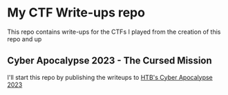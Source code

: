 # My CTF Write-ups repo

This repo contains write-ups for the CTFs I played from the creation of this repo and up

## Cyber Apocalypse 2023 - The Cursed Mission
  I'll start this repo by publishing the writeups to [HTB's Cyber Apocalypse 2023](./ca23/ca23.md)
